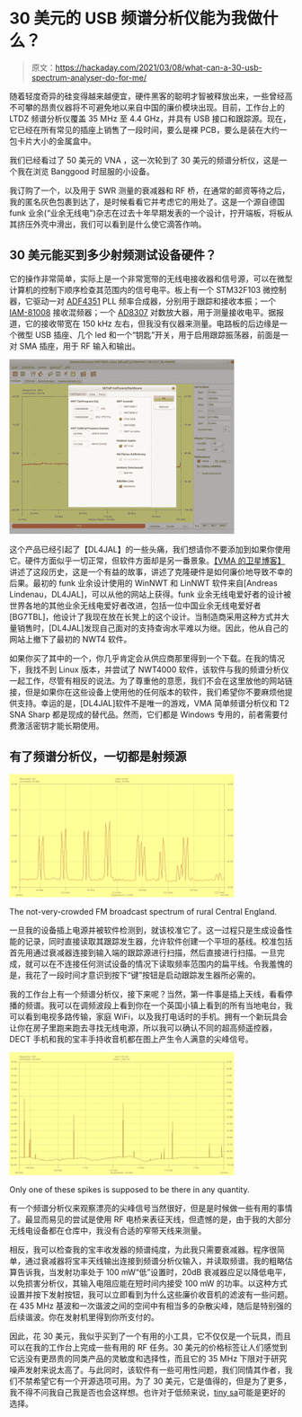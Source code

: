 # 30 美元的 USB 频谱分析仪能为我做什么？

> 原文：<https://hackaday.com/2021/03/08/what-can-a-30-usb-spectrum-analyser-do-for-me/>

随着轻度奇异的硅变得越来越便宜，硬件黑客的聪明才智被释放出来，一些曾经高不可攀的昂贵仪器将不可避免地以来自中国的廉价模块出现。目前，工作台上的 LTDZ 频谱分析仪覆盖 35 MHz 至 4.4 GHz，并具有 USB 接口和跟踪源。现在，它已经在所有常见的插座上销售了一段时间，要么是裸 PCB，要么是装在大约一包卡片大小的金属盒中。

我们已经看过了 50 美元的 VNA ，这一次轮到了 30 美元的频谱分析仪，这是一个我在浏览 Banggood 时屈服的小设备。

我订购了一个，以及用于 SWR 测量的衰减器和 RF 桥，在通常的邮资等待之后，我的匿名灰色包裹到达了，是时候看看它并考虑它的用处了。这是一个源自德国 funk 业余(“业余无线电”)杂志在过去十年早期发表的一个设计，拧开端板，将板从其挤压外壳中滑出，我们可以看到是什么使它滴答作响。

## 30 美元能买到多少射频测试设备硬件？

它的操作非常简单，实际上是一个非常宽带的无线电接收器和信号源，可以在微型计算机的控制下顺序检查其范围内的信号电平。板上有一个 STM32F103 微控制器，它驱动一对 [ADF4351](https://www.analog.com/en/products/adf4351.html#) PLL 频率合成器，分别用于跟踪和接收本振；一个 [IAM-81008](https://www.digchip.com/datasheets/parts/datasheet/021/IAM-81008-TR1.php) 接收混频器；一个 [AD8307](https://www.analog.com/en/products/ad8307.html) 对数放大器，用于测量接收电平。据报道，它的接收带宽在 150 kHz 左右，但我没有仪器来测量。电路板的后边缘是一个微型 USB 插座、几个 led 和一个“钥匙”开关，用于启用跟踪振荡器，前面是一对 SMA 插座，用于 RF 输入和输出。

[![NWT4000 screenshot](img/0d7c24b21f59fab65f75bcc5f82ff654.png)](https://hackaday.com/wp-content/uploads/2021/01/30-dollar-spectrum-analyser-nwt4000.jpg) 

这个产品已经引起了【DL4JAL】的一些头痛，我们想请你不要添加到如果你使用它。硬件方面似乎一切正常，但软件方面却是另一番景象。[【VMA 的卫星博客】](https://vma-satellite.blogspot.com/2016/12/history-of-sma-simple-spectrum-analyser.html)讲述了这段历史，这是一个有益的故事，讲述了克隆硬件是如何廉价地导致不幸的后果。最初的 funk 业余设计使用的 WinNWT 和 LinNWT 软件来自[Andreas Lindenau，DL4JAL]，可以从他的网站上获得。funk 业余无线电爱好者的设计被世界各地的其他业余无线电爱好者改进，包括一位中国业余无线电爱好者[BG7TBL]，他设计了我现在放在长凳上的这个设计。当制造商采用这种方式并大量销售时，[DL4JAL]发现自己面对的支持查询水平难以为继。因此，他从自己的网站上撤下了最初的 NWT4 软件。

如果你买了其中的一个，你几乎肯定会从供应商那里得到一个下载。在我的情况下，我找不到 Linux 版本，并尝试了 NWT4000 软件，该软件与我的频谱分析仪一起工作，尽管有相反的说法。为了尊重他的意愿，我们不会在这里放他的网站链接，但是如果你在这些设备上使用他的任何版本的软件，我们希望你不要麻烦他提供支持。幸运的是，[DL4JAL]软件不是唯一的游戏，VMA 简单频谱分析仪和 T2 SNA Sharp 都是现成的替代品。然而，它们都是 Windows 专用的，前者需要付费激活密钥才能长期使用。

## 有了频谱分析仪，一切都是射频源

[![The not-very-crowded FM broadcast spectrum of rural Central England.](img/7dc75d7ef0671cb19af23f2c3522fb5f.png)](https://hackaday.com/wp-content/uploads/2021/01/northamptonshire-FM-spectrum.jpg)

The not-very-crowded FM broadcast spectrum of rural Central England.

一旦我的设备插上电源并被软件检测到，就该校准它了。这一过程只是生成设备性能的记录，同时直接读取其跟踪发生器，允许软件创建一个平坦的基线。校准包括首先用通过衰减器连接到输入端的跟踪源进行扫描，然后直接进行扫描。一旦完成，就可以在不连接任何测试设备的情况下读取频率范围内的扁平线。令我羞愧的是，我花了一段时间才意识到按下“键”按钮是启动跟踪发生器所必需的。

我的工作台上有一个频谱分析仪，接下来呢？当然，第一件事是插上天线，看看停播的频谱。我可以在调频波段上看到你在一个英国小镇上看到的所有当地电台，我可以看到电视多路传输，家庭 WiFi，以及我打电话时的手机。拥有一个新玩具会让你在房子里跑来跑去寻找无线电源，所以我可以确认不同的超高频遥控器，DECT 手机和我的宝丰手持收音机都在图上产生令人满意的尖峰信号。

[![Only one of these spikes is supposed to be there in any quantity.](img/85a7efee0a77cb2aeafdbda406b37a7d.png)](https://hackaday.com/wp-content/uploads/2021/01/baofeng-spectrum.jpg)

Only one of these spikes is supposed to be there in any quantity.

有一个频谱分析仪来观察漂亮的尖峰信号当然很好，但是是时候做一些有用的事情了。最显而易见的尝试是使用 RF 电桥来表征天线，但遗憾的是，由于我的大部分无线电设备都在仓库中，我没有合适的窄带天线来测量。

相反，我可以检查我的宝丰收发器的频谱纯度，为此我只需要衰减器。程序很简单，通过衰减器将宝丰天线输出连接到频谱分析仪输入，并读取频谱。我的粗略估算告诉我，当发射功率处于 100 mW“低”设置时，20dB 衰减器应足以降低电平，以免损害分析仪，其输入电阻应能在短时间内接受 100 mW 的功率。以这种方式设置并按下发射按钮，我可以立即看到为什么这些廉价收音机的滤波有一些问题。在 435 MHz 基波和一次谐波之间的空间中有相当多的杂散尖峰，随后是特别强的后续谐波。你在发射机里得到你所支付的。

因此，花 30 美元，我似乎买到了一个有用的小工具，它不仅仅是一个玩具，而且可以在我的工作台上完成一些有用的 RF 任务。30 美元的价格标签让人们感觉到它远没有更昂贵的同类产品的灵敏度和选择性，而且它的 35 MHz 下限对于研究噪声发射来说太高了。与此同时，该软件有一些可用性问题，我们同情其作者，我们不禁希望它有一个开源选项可用。为了 30 美元，它是值得的，但是为了更多，我不得不问我自己我是否也会这样想。也许对于低频来说，[tiny sa](https://hackaday.com/2020/09/01/tinysa-is-a-49-spectrum-analyzer/)可能是更好的选择。